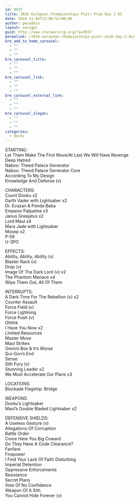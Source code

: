 ```yaml
---
id: 9937
title: 2016 European Championships Piotr Ptak Day 2 DS
date: 2016-11-06T22:08:51+00:00
author: pwsadmin
layout: swccgpc
guid: http://www.starwarsccg.org/?p=9937
permalink: /2016-european-championships-piotr-ptak-day-2-ds/
bre_add_to_home_carousel:
  - ""
  - ""
  - ""
bre_carousel_title:
  - ""
  - ""
  - ""
bre_carousel_link:
  - ""
  - ""
  - ""
bre_carousel_external_link:
  - ""
  - ""
  - ""
bre_carousel_slogan:
  - ""
  - ""
  - ""
categories:
  - Decks
---
```

STARTING:  
Let Them Make The First Move/At Last We Will Have Revenge  
Deep Hatred  
Naboo: Theed Palace Generator  
Naboo: Theed Palace Generator Core  
According To My Design  
Knowledge And Defense (v)

CHARACTERS:  
Count Dooku x2  
Darth Vader with Lightsaber x2  
Dr. Evazan & Ponda Baba  
Emperor Palpatine x3  
Janus Greejatus x2  
Lord Maul x4  
Mara Jade with Lightsaber  
Mosep x2  
P-59  
U-3PO

EFFECTS:  
Ability, Ability, Ability (v)  
Blaster Rack (v)  
Drop (v)  
Image Of The Dark Lord (v) x2  
The Phantom Menace x4  
Wipe Them Out, All Of Them

INTERRUPTS:  
A Dark Time For The Rebellion (v) x2  
Counter Assault  
Force Field (v)  
Force Lightning  
Force Push (v)  
Ghhhk  
I Have You Now x2  
Limited Resources  
Master Move  
Maul Strikes  
Ommni Box & It&#8217;s Worse  
Qui-Gon&#8217;s End  
Sense  
Sith Fury (v)  
Stunning Leader x2  
We Must Accelerate Our Plans x3

LOCATIONS:  
Blockade Flagship: Bridge

WEAPONS:  
Dooku&#8217;s Lightsaber  
Maul&#8217;s Double Bladed Lightsaber x2

DEFENSIVE SHIELDS:  
A Useless Gesture (v)  
Allegations Of Corruption  
Battle Order  
Come Here You Big Coward  
Do They Have A Code Clearance?  
Fanfare  
Firepower  
I Find Your Lack Of Faith Disturbing  
Imperial Detention  
Oppressive Enforcements  
Resistance  
Secret Plans  
Vote Of No Confidence  
Weapon Of A Sith  
You Cannot Hide Forever (v)